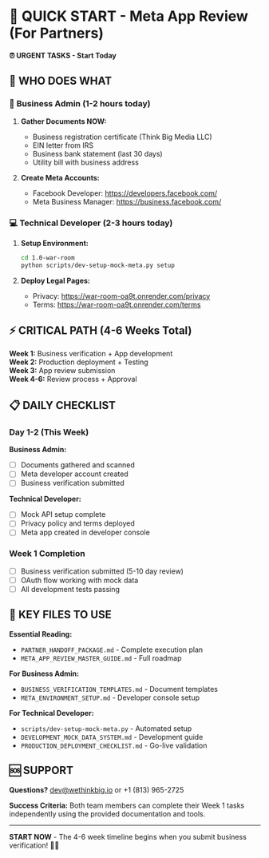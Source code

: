 # 🚀 QUICK START - Meta App Review (For Partners)

**⏰ URGENT TASKS - Start Today**

## 👥 WHO DOES WHAT

### 🏢 **Business Admin** (1-2 hours today)
1. **Gather Documents NOW:**
   - Business registration certificate (Think Big Media LLC)
   - EIN letter from IRS
   - Business bank statement (last 30 days)
   - Utility bill with business address

2. **Create Meta Accounts:** 
   - Facebook Developer: https://developers.facebook.com/
   - Meta Business Manager: https://business.facebook.com/

### 💻 **Technical Developer** (2-3 hours today)
1. **Setup Environment:**
   ```bash
   cd 1.0-war-room
   python scripts/dev-setup-mock-meta.py setup
   ```

2. **Deploy Legal Pages:**
   - Privacy: https://war-room-oa9t.onrender.com/privacy
   - Terms: https://war-room-oa9t.onrender.com/terms

## ⚡ CRITICAL PATH (4-6 Weeks Total)

**Week 1:** Business verification + App development  
**Week 2:** Production deployment + Testing  
**Week 3:** App review submission  
**Week 4-6:** Review process + Approval  

## 📋 DAILY CHECKLIST

### **Day 1-2 (This Week)**
**Business Admin:**
- [ ] Documents gathered and scanned
- [ ] Meta developer account created
- [ ] Business verification submitted

**Technical Developer:**
- [ ] Mock API setup complete
- [ ] Privacy policy and terms deployed
- [ ] Meta app created in developer console

### **Week 1 Completion**
- [ ] Business verification submitted (5-10 day review)
- [ ] OAuth flow working with mock data
- [ ] All development tests passing

## 📁 KEY FILES TO USE

**Essential Reading:**
- `PARTNER_HANDOFF_PACKAGE.md` - Complete execution plan
- `META_APP_REVIEW_MASTER_GUIDE.md` - Full roadmap

**For Business Admin:**
- `BUSINESS_VERIFICATION_TEMPLATES.md` - Document templates
- `META_ENVIRONMENT_SETUP.md` - Developer console setup

**For Technical Developer:**
- `scripts/dev-setup-mock-meta.py` - Automated setup
- `DEVELOPMENT_MOCK_DATA_SYSTEM.md` - Development guide
- `PRODUCTION_DEPLOYMENT_CHECKLIST.md` - Go-live validation

## 🆘 SUPPORT

**Questions?** dev@wethinkbig.io or +1 (813) 965-2725

**Success Criteria:** Both team members can complete their Week 1 tasks independently using the provided documentation and tools.

---

**START NOW** - The 4-6 week timeline begins when you submit business verification! 🏃‍♂️